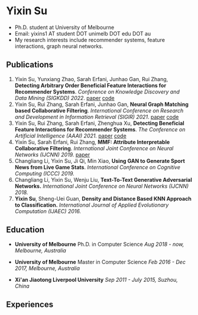 # Yixin Su
- Ph.D. student at University of Melbourne
- Email: yixins1 AT student DOT unimelb DOT edu DOT au
- My research interests include recommender systems, feature interactions, graph neural networks.

## Publications

1. Yixin Su, Yunxiang Zhao, Sarah Erfani, Junhao Gan, Rui Zhang, **Detecting Arbitrary Order Beneficial Feature Interactions for Recommender Systems**. _Conference on Knowledge Discovery and Data Mining (SIGKDD) 2022_. [paper](https://arxiv.org/abs/2206.13764) [code](https://github.com/ruizhang-ai/HIRS_Hypergraph_Infomax_Recommender_System)
2. Yixin Su, Rui Zhang, Sarah Erfani, Junhao Gan, **Neural Graph Matching based Collaborative Filtering**. _International Conference on Research and Development in Information Retrieval (SIGIR) 2021_. [paper](https://arxiv.org/abs/2105.04067) [code](https://github.com/ruizhang-ai/GMCF_Neural_Graph_Matching_based_Collaborative_Filtering)
3. Yixin Su, Rui Zhang, Sarah Erfani, Zhenghua Xu, **Detecting Beneficial Feature Interactions for Recommender Systems**. _The Conference on Artificial Intelligence (AAAI) 2021._ [paper](https://arxiv.org/abs/2008.00404) [code](https://github.com/ruizhang-ai/SIGN-Detecting-Beneficial-Feature-Interactions-for-Recommender-Systems)
4. Yixin Su, Sarah Erfani, Rui Zhang, **MMF: Attribute Interpretable Collaborative Filtering**. _International Joint Conference on Neural Networks (IJCNN) 2019._ [paper](https://arxiv.org/abs/1908.01099)
5. Changliang Li, Yixin Su, Ji Qi, Min Xiao, **Using GAN to Generate Sport News from Live Game Stats**. _International Conference on Cognitive Computing (ICCC) 2019._
6. Changliang Li, Yixin Su, Wenju Liu, **Text-To-Text Generative Adversarial Networks.** _International Joint Conference on Neural Networks (IJCNN) 2018._
7. **Yixin Su**, Sheng-Uei Guan, **Density and Distance Based KNN Approach to Classification.** _International Journal of Applied Evolutionary Computation (IJAEC) 2016._

## Education

- **University of Melbourne**
Ph.D. in Computer Science           _Aug 2018 - now, Melbourne, Australia_

- **University of Melbourne**
Master in Computer Science           _Feb 2016 - Dec 2017, Melbourne, Australia_

- **Xi'an Jiaotong Liverpool University**    _Sep 2011 - July 2015, Suzhou, China_


## Experiences




